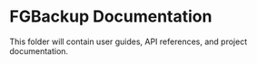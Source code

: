 # FGBackup Documentation

This folder will contain user guides, API references, and project documentation.
